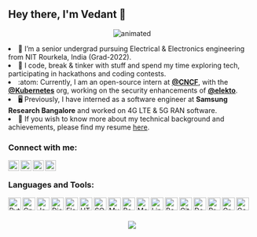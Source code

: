 ## Hey there, I'm Vedant 👋

<p align="center">
  <img src="https://c.tenor.com/NOYF3f82b_gAAAAC/programmer.gif" alt="animated" />
</p




- 🌱 I’m a senior undergrad pursuing Electrical & Electronics engineering from NIT Rourkela, India (Grad-2022).
- 👦 I code, break & tinker with stuff and spend my time exploring tech, participating in hackathons and coding contests.
- :atom: Currently, I am an open-source intern at [**@CNCF**](https://github.com/cncf), with the [**@Kubernetes**](https://github.com/kubernetes/kubernetes) org, working on the security enhancements of [**@elekto**](https://github.com/elekto-io).
- 🖥️ Previously, I have interned as a software engineer at **Samsung Research Bangalore** and worked on 4G LTE & 5G RAN software.
- 🚀 If you wish to know more about my technical background and achievements, please find my resume [here](https://drive.google.com/file/d/1mjtthg1IePAMTCrsPoRpOtN3C8gtPwdc/view?usp=sharing).


### Connect with me:

[<img align="left" alt="007vedant | LinkedIn" width="22px" src="https://cdn-icons-png.flaticon.com/512/1384/1384072.png" />][linkedin]
[<img align="left" alt="007vedant | Gmail" width="22px" src="https://img.icons8.com/fluency/96/000000/gmail-new.png" />][gmail]
[<img align="left" alt="007vedant | Instagram" width="22px" src="https://cdn-icons-png.flaticon.com/512/1384/1384063.png" />][instagram]
[<img align="left" alt="007vedant | Twitter" width="22px" src="https://cdn-icons-png.flaticon.com/512/1409/1409937.png" />][twitter]

<br />

### Languages and Tools:


[<img align="left" alt="Python" width="26px" src="https://pics.freeicons.io/uploads/icons/png/12785093741551942290-512.png" />][python]
[<img align="left" alt="Cpp" width="26px" src="https://pics.freeicons.io/uploads/icons/png/9096637371536208089-512.png" />][cpp]
[<img align="left" alt="Js" width="26px" src="https://pics.freeicons.io/uploads/icons/png/21088442871540553614-512.png" />][js]
[<img align="left" alt="Django" width="26px" src="https://pics.freeicons.io/uploads/icons/png/9686895801536233213-512.png" />][django]
[<img align="left" alt="Flask" width="26px" src="https://pics.freeicons.io/uploads/icons/png/608070591536298181-512.png" />][flask]
[<img align="left" alt="HTML5" width="26px" src="https://pics.freeicons.io/uploads/icons/png/8804286661557996995-512.png" />][html5]
[<img align="left" alt="SQL" width="26px" src="https://cdn-icons-png.flaticon.com/512/2772/2772128.png" />][sql]
[<img align="left" alt="MySQL" width="26px" src="https://pics.freeicons.io/uploads/icons/png/4943187881553750385-512.png" />][mysql]
[<img align="left" alt="Postgres" width="26px" src="https://wiki.postgresql.org/images/3/30/PostgreSQL_logo.3colors.120x120.png" />][postgres]
[<img align="left" alt="MongoDB" width="26px" src="https://www.vectorlogo.zone/logos/mongodb/mongodb-icon.svg" />][mongodb]
[<img align="left" alt="Linux" width="26px" src="https://pics.freeicons.io/uploads/icons/png/6150684271558096337-512.png" />][linux]
[<img align="left" alt="Bash" width="26px" src="https://cdn-icons-png.flaticon.com/512/919/919837.png" />][bash]
[<img align="left" alt="Git" width="26px" src="https://pics.freeicons.io/uploads/icons/png/9374299221540553610-512.png" />][git]
[<img align="left" alt="Docker" width="26px" src="https://cdn-icons-png.flaticon.com/512/919/919853.png" />][docker]
[<img align="left" alt="Promethus" width="26px" src="https://pics.freeicons.io/uploads/icons/png/6813193821551942286-512.png" />][prometheus]
[<img align="left" alt="Grafana" width="26px" src="https://pics.freeicons.io/uploads/icons/png/8135670941548141941-512.png" />][grafana]
[<img align="left" alt="Google-Cloud" width="26px" src="https://www.vectorlogo.zone/logos/google_cloud/google_cloud-icon.svg" />][googlecloud]


<br />
<br />

[linkedin]: https://linkedin.com/in/vedantraghuwanshi
[instagram]: https://instagram.com/vedant.o7
[gmail]: mailto:raghuvedant00@gmail.com
[twitter]: https://twitter.com/__vedant1
[python]: https://docs.python.org/3/
[cpp]: http://www.cplusplus.com/doc/tutorial
[js]: https://developer.mozilla.org/en-US/docs/Web/JavaScript
[django]: https://www.djangoproject.com
[flask]: https://flask.palletsprojects.com/en/1.1.x
[html5]: https://html.spec.whatwg.org
[sql]: https://www.w3schools.com/sql/sql_intro.asp
[mysql]: https://www.mysql.com
[mongodb]: https://www.mongodb.com/
[prometheus]: https://prometheus.io/docs/introduction/overview/
[grafana]: https://grafana.com/docs/
[docker]: https://docs.docker.com/
[postgres]: https://www.postgresql.org/docs/
[linux]: https://www.linux.org/
[bash]: https://www.javatpoint.com/bash
[googlecloud]: https://cloud.google.com/
[git]: https://git-scm.com/doc


<p align = "center">
  <img src = "https://github-readme-stats.vercel.app/api?username=007vedant&show_icons=true&theme=radical&layout=compact">
</p>


